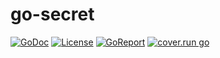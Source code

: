 # go-secret

[![GoDoc](https://godoc.org/github.com/e-XpertSolutions/go-secret/secret?status.png)](http://godoc.org/github.com/e-XpertSolutions/go-secret/secret)
[![License](https://img.shields.io/badge/license-BSD%203--Clause-yellow.svg?style=flat)](https://github.com/e-XpertSolutions/go-secret/blob/master/LICENSE)
[![GoReport](https://goreportcard.com/badge/github.com/e-XpertSolutions/go-secret)](https://goreportcard.com/report/github.com/e-XpertSolutions/go-secret)
[![cover.run go](https://cover.run/go/github.com/e-XpertSolutions/go-secret/secret.svg)](https://cover.run/go/github.com/e-XpertSolutions/go-secret/secret)